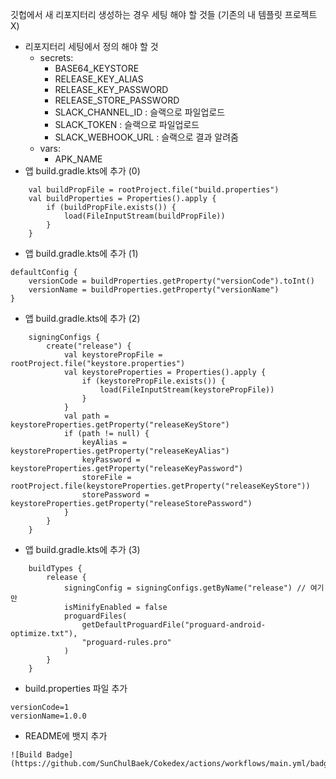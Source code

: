 깃헙에서 새 리포지터리 생성하는 경우 세팅 해야 할 것들 (기존의 내 템플릿 프로젝트X)
* 리포지터리 세팅에서 정의 해야 할 것
  * secrets:
    * BASE64_KEYSTORE
    * RELEASE_KEY_ALIAS
    * RELEASE_KEY_PASSWORD
    * RELEASE_STORE_PASSWORD
    * SLACK_CHANNEL_ID : 슬랙으로 파일업로드
    * SLACK_TOKEN : 슬랙으로 파일업로드
    * SLACK_WEBHOOK_URL : 슬랙으로 결과 알려줌
  * vars:
    * APK_NAME
* 앱 build.gradle.kts에 추가 (0)
```
    val buildPropFile = rootProject.file("build.properties")
    val buildProperties = Properties().apply {
        if (buildPropFile.exists()) {
            load(FileInputStream(buildPropFile))
        }
    }
```
* 앱 build.gradle.kts에 추가 (1)
```
defaultConfig {
    versionCode = buildProperties.getProperty("versionCode").toInt()
    versionName = buildProperties.getProperty("versionName")
}
```
* 앱 build.gradle.kts에 추가 (2)
```
    signingConfigs {
        create("release") {
            val keystorePropFile = rootProject.file("keystore.properties")
            val keystoreProperties = Properties().apply {
                if (keystorePropFile.exists()) {
                    load(FileInputStream(keystorePropFile))
                }
            }
            val path = keystoreProperties.getProperty("releaseKeyStore")
            if (path != null) {
                keyAlias = keystoreProperties.getProperty("releaseKeyAlias")
                keyPassword = keystoreProperties.getProperty("releaseKeyPassword")
                storeFile = rootProject.file(keystoreProperties.getProperty("releaseKeyStore"))
                storePassword = keystoreProperties.getProperty("releaseStorePassword")
            }
        }
    }
```
* 앱 build.gradle.kts에 추가 (3)
```
    buildTypes {
        release {
            signingConfig = signingConfigs.getByName("release") // 여기만
            isMinifyEnabled = false
            proguardFiles(
                getDefaultProguardFile("proguard-android-optimize.txt"),
                "proguard-rules.pro"
            )
        }
    }
```
* build.properties 파일 추가
```
versionCode=1
versionName=1.0.0
```
* README에 뱃지 추가
```
![Build Badge](https://github.com/SunChulBaek/Cokedex/actions/workflows/main.yml/badge.svg)
```
